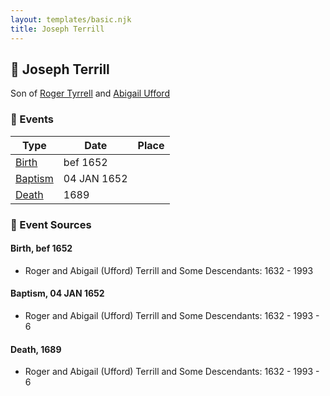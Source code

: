```yaml
---
layout: templates/basic.njk
title: Joseph Terrill
---
```

## 🔵 Joseph Terrill

Son of [Roger Tyrrell](/people/2/2108514) and [Abigail Ufford](/people/9/99473444)

### 📆 Events

Type | Date | Place
------ | ------ | ------
[Birth](#event-1b757b3d-4355-4271-be97-8016bf2e6614) | bef 1652 |
[Baptism](#event-5384a969-5054-4dd1-8f9e-30c356aba676) | 04 JAN 1652 |
[Death](#event-e966010b-3ab6-4858-99af-395d67458ef7) | 1689 |

### 📰 Event Sources

#### <a id="event-1b757b3d-4355-4271-be97-8016bf2e6614"></a> Birth, bef 1652
* Roger and Abigail (Ufford) Terrill and Some Descendants: 1632 - 1993

#### <a id="event-5384a969-5054-4dd1-8f9e-30c356aba676"></a> Baptism, 04 JAN 1652
* Roger and Abigail (Ufford) Terrill and Some Descendants: 1632 - 1993  - 6

#### <a id="event-e966010b-3ab6-4858-99af-395d67458ef7"></a> Death, 1689
* Roger and Abigail (Ufford) Terrill and Some Descendants: 1632 - 1993  - 6